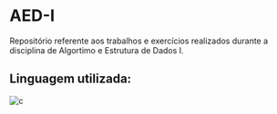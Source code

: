 # AED-I
Repositório referente aos trabalhos e exercícios realizados durante a disciplina de Algortimo e Estrutura de Dados I.

## Linguagem utilizada:
<img align="center" alt="c" src="https://img.shields.io/badge/C-00599C?style=for-the-badge&logo=c&logoColor=white"/>